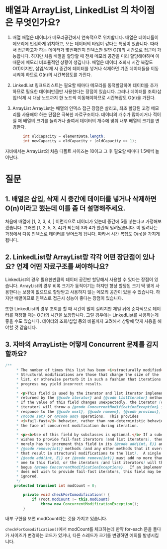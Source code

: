# 배열과 ArrayList, LinkedList 의 차이점은 무엇인가요?

1. 배열
배열은 데이터가 메모리공간에서 연속적으로 위치합니다. 배열은 데이터들이 메모리에 인접하게 위치하고, 모든 데이터의 타입이 같다는 특징이 있습니다. 따라서 접근하고자 하는 데이터가 몇번째인지 인덱스만 알면 O(1)의 시간으로 접근이 가능합니다.
하지만 처음 배열을 할당할 때 전체 메모리 공간을 미리 할당해야하며 이 때문에 메모리 비효율적인 상황이 생깁니다. 배열은 데이터 조회시 시간 복잡도 O(1)이지만, 삽입/삭제 시 중간에 데이터를 넣거나 삭제하면 기존 데이터들을 이동시켜야 하므로 O(n)의 시간복잡도를 가진다. 

2. LinkedList
링크드리스트는 필요할 때마다 메모리를 동적할당하여 데이터를 추가하므로 필요한 데이터만큼만 사용한다는 장점이 있습니다.
그러나 데이터를 조회/삽입/삭제 시 대상 노드까지 한 노드씩 이동해야하므로 시간복잡도 O(n)을 가진다.
   
3. ArrayList
ArrayList는 배열의 인덱스 접근 장점은 살리고, 최초 할당된 고정 메모리를 사용해야 하는 단점은 극복한 자료구조이다. 데이터의 개수가 많아지거나 적어질 때 배열의 크기를 늘리거나 줄여서 데이터의 개수에 맞춰 내부 배열의 크기를 변경한다. 
``` java
        int oldCapacity = elementData.length;
        int newCapacity = oldCapacity + (oldCapacity >> 1);
```
자바에서는 ArrayList의 처음 디폴트 사이즈는 10이고 그 후 필요할 때마다 1.5배씩 늘어난다. 

# 질문
## 1. 배열은 삽입, 삭제 시 중간에 데이터를 넣거나 삭제하면 O(n)이라고 했는데 이를 좀 더 설명해주세요.
처음에 배열에 [1, 2, 3, 4, ] 이런식으로 데이터가 있는데 중간에 5를 넣는다고 가정해보겠습니다. 
그러면 [1, 2, 5, 3, 4]가 되는데 3과 4가 한칸씩 밀려났습니다. 이 밀려나는 과정에서 다음 인덱스로 데이터를 덮어쓰게 됩니다. 
따라서 시간 복잡도 O(n)을 가지게 됩니다. 

## 2. LinkedList랑 ArrayList랑 각각 어떤 장단점이 있나요? 언제 어떤 자료구조를 써야하나요?
LinkedList의 경우 필요한만큼의 데이터 공간만 할당해서 사용할 수 있다는 장점이 있습니다. ArrayList의 경우 비록 크기가 동적이기는 하지만 항상 할당된 크기 딱 맞게 사용한다는 보장이 없으므로
할당받고 사용하지 않는 메모리 공간이 있을 수 있습니다. 하지만 배열이므로 인덱스로 접근시 성능이 좋다는 장점이 있습니다. 

또한 LinkedList의 경우 조회를 할 때 시간이 많이 걸리지만 제일 뒤에 순차적으로 데이터를 저장할 때는 O(1)의 시간을 보장합니다. 그럴 경우에는 LinkedList를 사용하는게 좋을 수도 있습니다.
데이터의 조회/삽입 등의 비율까지 고려해서 상황에 맞게 사용을 해야할 것 같습니다. 

## 3. 자바의 ArrayList는 어떻게 Concurrent 문제를 감지할까요?

``` java
/**
     * The number of times this list has been <i>structurally modified</i>.
     * Structural modifications are those that change the size of the
     * list, or otherwise perturb it in such a fashion that iterations in
     * progress may yield incorrect results.
     *
     * <p>This field is used by the iterator and list iterator implementation
     * returned by the {@code iterator} and {@code listIterator} methods.
     * If the value of this field changes unexpectedly, the iterator (or list
     * iterator) will throw a {@code ConcurrentModificationException} in
     * response to the {@code next}, {@code remove}, {@code previous},
     * {@code set} or {@code add} operations.  This provides
     * <i>fail-fast</i> behavior, rather than non-deterministic behavior in
     * the face of concurrent modification during iteration.
     *
     * <p><b>Use of this field by subclasses is optional.</b> If a subclass
     * wishes to provide fail-fast iterators (and list iterators), then it
     * merely has to increment this field in its {@code add(int, E)} and
     * {@code remove(int)} methods (and any other methods that it overrides
     * that result in structural modifications to the list).  A single call to
     * {@code add(int, E)} or {@code remove(int)} must add no more than
     * one to this field, or the iterators (and list iterators) will throw
     * bogus {@code ConcurrentModificationExceptions}.  If an implementation
     * does not wish to provide fail-fast iterators, this field may be
     * ignored.
     */
    protected transient int modCount = 0;

        private void checkForComodification() {
            if (root.modCount != this.modCount)
                throw new ConcurrentModificationException();
        }
```
내부 구현을 보면 modCount라는 것을 가지고 있습니다. 

`checkForComodification()`에서 modCount를 체크하는데 만약 for-each 문을 돌다가 사이즈가 변경하는 코드가 있거나, 다른 스레드가 크기를 변경하면 예외를 발생시킵니다. 


